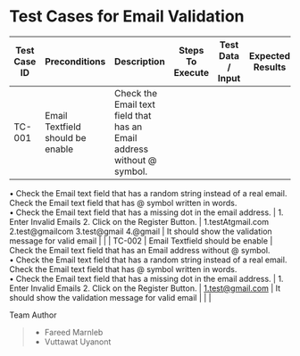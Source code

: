 # Test Cases for Email Validation

| Test Case ID | Preconditions | Description | Steps To Execute | Test Data / Input | Expected Results | Post Conditions | Developed |
| ------------ | ------------- | ----------- | ---------------- | ----------------- | ---------------- | --------------- | --------- | 
| TC-001 | Email Textfield should be enable | Check the Email text field that has an Email address without @ symbol.  
• Check the Email text field that has a random string instead of a real email. Check the Email text field that has @ symbol written in words.  
• Check the Email text field that has a missing dot in the email address. | 1. Enter Invalid Emails 2. Click on the Register Button.  | 1.testAtgmail.com 2.test@gmailcom 3.test@gmail 4.@gmail | It should show the validation message for valid email | |
| TC-002 | Email Textfield should be enable | Check the Email text field that has an Email address without @ symbol.  
• Check the Email text field that has a random string instead of a real email. Check the Email text field that has @ symbol written in words.  
• Check the Email text field that has a missing dot in the email address. | 1. Enter Invalid Emails 2. Click on the Register Button.  | 1.test@gmail.com | It should show the validation message for valid email |  |  |




Team Author
> - Fareed Marnleb
> - Vuttawat Uyanont

 
